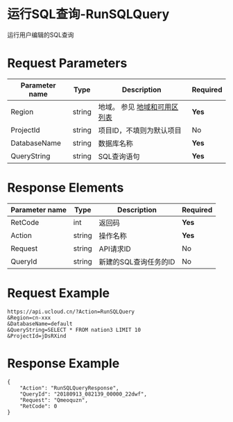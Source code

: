 # 运行SQL查询-RunSQLQuery

运行用户编辑的SQL查询

# Request Parameters
|Parameter name|Type|Description|Required|
|---|---|---|---|
|Region|string|地域。 参见 [地域和可用区列表](../summary/regionlist.html)|**Yes**|
|ProjectId|string|项目ID，不填则为默认项目|No|
|DatabaseName|string|数据库名称|**Yes**|
|QueryString|string|SQL查询语句|**Yes**|

# Response Elements
|Parameter name|Type|Description|Required|
|---|---|---|---|
|RetCode|int|返回码|**Yes**|
|Action|string|操作名称|**Yes**|
|Request|string|API请求ID|No|
|QueryId|string|新建的SQL查询任务的ID|No|

# Request Example
```
https://api.ucloud.cn/?Action=RunSQLQuery
&Region=cn-xxx
&DatabaseName=default
&QueryString=SELECT * FROM nation3 LIMIT 10
&ProjectId=jDsRXind
```

# Response Example
```
{
    "Action": "RunSQLQueryResponse", 
    "QueryId": "20180913_082139_00000_22dwf", 
    "Request": "Qmeoquzn", 
    "RetCode": 0
}
```

